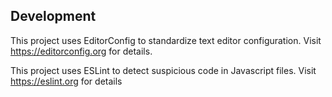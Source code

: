 ## Development

This project uses EditorConfig to standardize text editor configuration. Visit https://editorconfig.org for details.

This project uses ESLint to detect suspicious code in Javascript files. Visit https://eslint.org for details
